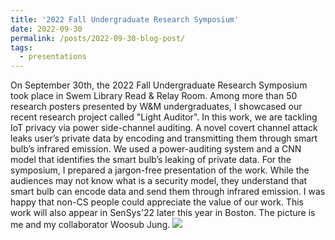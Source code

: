 ```yaml
---
title: '2022 Fall Undergraduate Research Symposium'
date: 2022-09-30
permalink: /posts/2022-09-30-blog-post/
tags:
  - presentations
---
```


On September 30th, the 2022 Fall Undergraduate Research Symposium took place in Swem Library Read & Relay Room. Among more than 50 research posters presented by W&M undergraduates, I showcased our recent research project called "Light Auditor". In this work, we are tackling IoT privacy via power side-channel auditing.	A novel covert channel attack leaks user’s private data by encoding and transmitting them through smart bulb’s infrared emission. We used a power-auditing system and a CNN model that identifies the smart bulb’s leaking of private data. For the symposium, I prepared a jargon-free presentation of the work. While the audiences may not know what is a security model, they understand that smart bulb can encode data and send them through infrared emission. I was happy that non-CS people could appreciate the value of our work. This work will also appear in SenSys'22 later this year in Boston.
The picture is me and my collaborator Woosub Jung.
![](2022-09-30-blog-post.png)

